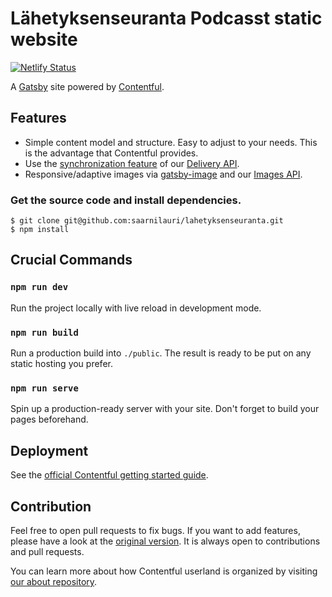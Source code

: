# Lähetyksenseuranta Podcasst static website

[![Netlify Status](https://api.netlify.com/api/v1/badges/b0130db0-a292-43e3-ae04-ec217bb64598/deploy-status)](https://app.netlify.com/sites/lahetyksenseuranta/deploys)

A [Gatsby](http://gatsbyjs.com/) site powered by [Contentful](https://www.contentful.com).
## Features

- Simple content model and structure. Easy to adjust to your needs. This is the advantage that Contentful provides.
- Use the [synchronization feature](https://www.contentful.com/developers/docs/references/content-delivery-api/#/reference/synchronization) of our [Delivery API](https://www.contentful.com/developers/docs/references/content-delivery-api/).
- Responsive/adaptive images via [gatsby-image](https://www.gatsbyjs.org/packages/gatsby-image/) and our [Images API](https://www.contentful.com/developers/docs/references/content-delivery-api/#/reference/synchronization/initial-synchronization-of-entries-of-a-specific-content-type).
### Get the source code and install dependencies.

```
$ git clone git@github.com:saarnilauri/lahetyksenseuranta.git
$ npm install
```
## Crucial Commands

### `npm run dev`

Run the project locally with live reload in development mode.

### `npm run build`

Run a production build into `./public`. The result is ready to be put on any static hosting you prefer.

### `npm run serve`

Spin up a production-ready server with your site. Don't forget to build your pages beforehand.

## Deployment

See the [official Contentful getting started guide](https://www.contentful.com/developers/docs/tutorials/general/get-started/).

## Contribution

Feel free to open pull requests to fix bugs. If you want to add features, please have a look at the [original version](https://github.com/contentful-userland/gatsby-contentful-starter). It is always open to contributions and pull requests.

You can learn more about how Contentful userland is organized by visiting [our about repository](https://github.com/contentful-userland/about).
